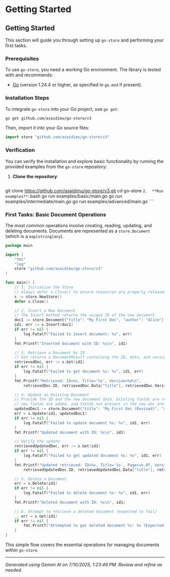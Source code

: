 # Getting Started

## Getting Started

This section will guide you through setting up `go-store` and performing your first tasks.

### Prerequisites

To use `go-store`, you need a working Go environment. The library is tested with and recommends:

*   [Go](https://go.dev/dl/) (version 1.24.4 or higher, as specified in `go.mod` if present).

### Installation Steps

To integrate `go-store` into your Go project, use `go get`:

```bash
go get github.com/asaidimu/go-store/v3
```

Then, import it into your Go source files:

```go
import store "github.com/asaidimu/go-store/v3"
```

### Verification

You can verify the installation and explore basic functionality by running the provided examples from the `go-store` repository:

1.  **Clone the repository**:
    ```bash
git clone https://github.com/asaidimu/go-store/v3.git
cd go-store
    ```
2.  **Run examples**:
    ```bash
go run examples/basic/main.go
go run examples/intermediate/main.go
go run examples/advanced/main.go
    ```

### First Tasks: Basic Document Operations

The most common operations involve creating, reading, updating, and deleting documents. Documents are represented as a `store.Document` (which is a `map[string]any`).

```go
package main

import (
	"fmt"
	"log"
	store "github.com/asaidimu/go-store/v3"
)

func main() {
	// 1. Initialize the Store
	// Always defer s.Close() to ensure resources are properly released.
	s := store.NewStore()
	defer s.Close()

	// 2. Insert a New Document
	// The Insert method returns the unique ID of the new document.
	doc1 := store.Document{"title": "My First Doc", "author": "Alice"}
	id1, err := s.Insert(doc1)
	if err != nil {
		log.Fatalf("Failed to insert document: %v", err)
	}
	fmt.Printf("Inserted document with ID: %s\n", id1)

	// 3. Retrieve a Document by ID
	// Get returns a DocumentResult containing the ID, data, and version.
	retrievedDoc, err := s.Get(id1)
	if err != nil {
		log.Fatalf("Failed to get document %s: %v", id1, err)
	}
	fmt.Printf("Retrieved: ID=%s, Title='%s', Version=%d\n",
		retrievedDoc.ID, retrievedDoc.Data["title"], retrievedDoc.Version)

	// 4. Update an Existing Document
	// Provide the ID and the new document data. Existing fields are replaced,
	// new fields are added, and fields not present in the new doc are removed.
	updatedDoc1 := store.Document{"title": "My First Doc (Revised)", "author": "Alice Smith", "pages": 150}
	err = s.Update(id1, updatedDoc1)
	if err != nil {
		log.Fatalf("Failed to update document %s: %v", id1, err)
	}
	fmt.Printf("Updated document with ID: %s\n", id1)

	// Verify the update
	retrievedUpdatedDoc, err := s.Get(id1)
	if err != nil {
		log.Fatalf("Failed to get updated document %s: %v", id1, err)
	}
	fmt.Printf("Updated retrieved: ID=%s, Title='%s', Pages=%.0f, Version=%d\n",
		retrievedUpdatedDoc.ID, retrievedUpdatedDoc.Data["title"], retrievedUpdatedDoc.Data["pages"], retrievedUpdatedDoc.Version)

	// 5. Delete a Document
	err = s.Delete(id1)
	if err != nil {
		log.Fatalf("Failed to delete document %s: %v", id1, err)
	}
	fmt.Printf("Deleted document with ID: %s\n", id1)

	// 6. Attempt to retrieve a deleted document (expected to fail)
	_, err = s.Get(id1)
	if err != nil {
		fmt.Printf("Attempted to get deleted document %s: %v (Expected error)\n", id1, err)
	}
}
```

This simple flow covers the essential operations for managing documents within `go-store`.

---
*Generated using Gemini AI on 7/10/2025, 1:23:49 PM. Review and refine as needed.*
